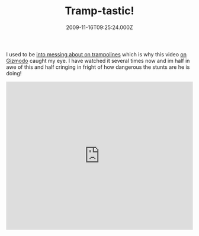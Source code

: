﻿---
coverImage: /images/fallback-post-header.png
date: '2009-11-16T09:25:24.000Z'
tags:
  - fun
  - stunt
  - trampoleen
  - video
title: Tramp-tastic!
oldUrl: /fun-amp-videos/tramp-tastic
---

I used to be [into messing about on trampolines](https://picasaweb.google.com/mike.cann/RandomMe#5046188492515494834) which is why this video [on Gizmodo](https://uk.gizmodo.com/) caught my eye. I have watched it several times now and im half in awe of this and half cringing in fright of how dangerous the stunts are he is doing!

<!-- more -->

<iframe width="100%" height="400" src="https://www.youtube.com/embed/_4s2H9cH7Sw" frameborder="0" allow="accelerometer; autoplay; clipboard-write; encrypted-media; gyroscope; picture-in-picture" allowfullscreen></iframe>
